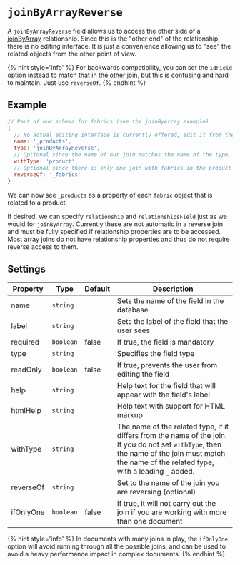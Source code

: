 # `joinByArrayReverse`

A `joinByArrayReverse` field allows us to access the other side of a [joinByArray](schema-guide.md#joinByArray) relationship. Since this is the "other end" of the relationship, there is no editing interface. It is just a convenience allowing us to "see" the related objects from the other point of view.

{% hint style='info' %}
For backwards compatibility, you can set the `idField` option instead to match that in the other join, but this is confusing and hard to maintain. Just use `reverseOf`.
{% endhint %}

## Example

```javascript
// Part of our schema for fabrics (see the joinByArray example)
{
  // No actual editing interface is currently offered, edit it from the other end
  name: '_products',
  type: 'joinByArrayReverse',
  // Optional since the name of our join matches the name of the type, plus an s
  withType: 'product',
  // Optional since there is only one join with fabrics in the product schema
  reverseOf: '_fabrics'
}
```

We can now see `_products` as a property of each `fabric` object that is related to a product.

If desired, we can specify `relationship` and `relationshipsField` just as we would for `joinByArray`. Currently these are not automatic in a reverse join and must be fully specified if relationship properties are to be accessed. Most array joins do not have relationship properties and thus do not require reverse access to them.

## Settings

|  Property | Type   | Default | Description | 
|---|---|---|---|
|name | `string` | | Sets the name of the field in the database |
|label | `string` | | Sets the label of the field that the user sees |
|required | `boolean` | false | If true, the field is mandatory |
|type | `string` | | Specifies the field type |
|readOnly | `boolean` | false | If true, prevents the user from editing the field |
|help | `string` | | Help text for the field that will appear with the field's label |
|htmlHelp | `string` | | Help text with support for HTML markup |
|withType | `string` | | The name of the related type, if it differs from the name of the join. If you do not set `withType`, then the name of the join must match the name of the related type, with a leading `_` added.  |
|reverseOf | `string` | | Set to the name of the join you are reversing (optional) |
|ifOnlyOne | `boolean` | false | If true, it will not carry out the join if you are working with more than one document |

{% hint style='info' %}
In documents with many joins in play, the `ifOnlyOne` option will avoid running through all the possible joins, and can be used to avoid a heavy performance impact in complex documents.
{% endhint %}
